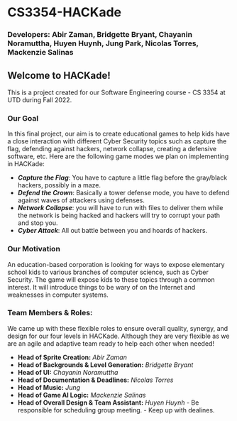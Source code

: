 # CS3354-HACKade
### Developers: Abir Zaman, Bridgette Bryant, Chayanin Noramuttha, Huyen Huynh, Jung Park, Nicolas Torres, Mackenzie Salinas


## Welcome to HACKade!

This is a project created for our Software Engineering course - CS 3354 at UTD during Fall 2022.

### Our Goal
In this final project, our aim is to create educational games to help kids have a close interaction with different Cyber Security topics such as capture the flag, defending against hackers, network collapse, creating a defensive software, etc. Here are the following game modes we plan on implementing in HACKade:
- ***Capture the Flag***: You have to capture a little flag before the gray/black hackers, possibly in a maze.
- ***Defend the Crown***: Basically a tower defense mode, you have to defend against waves of attackers using defenses.
- ***Network Collapse***: you will have to run with files to deliver them while the network is being hacked and hackers will try to corrupt your path and stop you.
- ***Cyber Attack***: All out battle between you and hoards of hackers.

### Our Motivation
An education-based corporation is looking for ways to expose elementary school kids to various branches of computer science, such as Cyber Security. The game will expose kids to these topics through a common interest. It will introduce things to be wary of on the Internet and weaknesses in computer systems.


### Team Members & Roles:
We came up with these flexible roles to ensure overall quality, synergy, and design for our four levels in HACKade. Although they are very flexible as we are an agile and adaptive team ready to help each other when needed!
- **Head of Sprite Creation:** *Abir Zaman*
- **Head of Backgrounds & Level Generation:** *Bridgette Bryant*
- **Head of UI:** *Chayanin Noramuttha*
- **Head of Documentation & Deadlines:** *Nicolas Torres*
- **Head of Music:** *Jung*
- **Head of Game AI Logic:** *Mackenzie Salinas*
- **Head of Overall Design & Team Assistant:** *Huyen Huynh*
      - Be responsible for scheduling group meeting.
      - Keep up with dealines.
     

